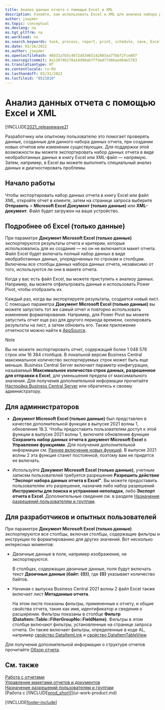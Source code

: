 ```yaml
---
title: Анализ данных отчета с помощью Excel и XML
description: Узнайте, как использовать Excel и XML для анализа набора данных отчета.
author: jswymer
ms.topic: conceptual
ms.devlang: na
ms.tgt_pltfrm: na
ms.workload: na
ms.search.keywords: task, process, report, print, schedule, save, Excel, PDF, Word, dataset
ms.date: 03/16/2022
ms.author: jswymer
ms.openlocfilehash: 46831a7b5c4672dd3d65142803aa77bbf2fce807
ms.sourcegitcommit: 8a12074b170a14d98ab7ffdad77d66aed64e5783
ms.translationtype: HT
ms.contentlocale: ru-RU
ms.lasthandoff: 03/31/2022
ms.locfileid: "8521810"
---
```

# <a name="analyzing-report-data-with-excel-and-xml"></a>Анализ данных отчета с помощью Excel и XML

[!INCLUDE[2021_releasewave2](includes/2021_releasewave2.md)]

Разработчику или опытному пользователю это помогает проверять данные, созданные для данного набора данных отчета, при создании новых отчетов или изменении существующих. Для поддержки этой возможности вы можете экспортировать набор данных отчета в виде необработанных данных в книгу Excel или XML-файл &mdash; напрямую. Затем, например, в Excel вы можете выполнять специальный анализ данных и диагностировать проблемы.

## <a name="get-started"></a>Начало работы

Чтобы экспортировать набор данных отчета в книгу Excel или файл XML, откройте отчет в клиенте, затем на странице запроса выберите **Отправить** > **Microsoft Excel Документ (только данные)** или **XML-документ**. Файл будет загружен на ваше устройство.

## <a name="more-about-excel-data-only"></a>Подробнее об Excel (только данные)

При параметре **Документ Microsoft Excel (только данные)** экспортируются результаты отчета и критерии, которые использовались для их создания &mdash; но он не включается макет отчета. Файл Excel будет включать полный набор данных в виде необработанных данных, упорядоченных по строкам и столбцам. Включены все столбцы данных набора данных отчета, независимо от того, используются ли они в макете отчета.

Когда у вас есть файл Excel, вы можете приступить к анализу данных. Например, вы можете отфильтровать данные и использовать Power Pivot, чтобы отобразить их.

Каждый раз, когда вы экспортируете результаты, создается новый лист. С помощью параметра **Документ Microsoft Excel (только данные)** вы можете запустить тот же самый отчет и повторно использовать изменения форматирования. Например, для Power Pivot вы можете запустить отчет еще раз для другого периода времени, скопировать результаты на лист, а затем обновить его. Также приложение отчетности можно найти в [AppSource](https://appsource.microsoft.com/).

> [!NOTE]
> Вы не можете экспортировать отчет, содержащий более 1 048 576 строк или 16 384 столбцов. В локальной версии Business Central максимальное количество экспортируемых строк может быть еще меньше. Business Central Server включает параметр конфигурации, называемый **Максимальное количество строк данных, разрешенное для отправки в Excel**, для уменьшения предела от максимального значения. Для получения дополнительной информации прочитайте [Настройка Business Central Server](/dynamics365/business-central/dev-itpro/administration/configure-server-instance#General) или обратитесь к своему администратору.

## <a name="for-administrators"></a>Для администраторов

- **Документ Microsoft Excel (только данные)** был представлен в качестве дополнительной функции в выпуске 2021 волны 1, обновление 18.3. Чтобы предоставить пользователям доступ к этой функции в выпуске 2021 волны 1, включите обновление функции **Сохранить набор данных отчета в документ Microsoft Excel** в **Управление функциями**. Для получения дополнительной информации см. [Раннее включение новых функций](/dynamics365/business-central/dev-itpro/administration/feature-management). В выпуске 2021 волны 2 эта функция станет постоянной, поэтому вам не придется ее включать.

- Используйте **Документ Microsoft Excel (только данные)**, учетным записям пользователей требуется разрешение **Разрешить действие "Экспорт набора данных отчета в Excel"**. Вы можете предоставить пользователям это разрешение, назначив либо набор разрешений **Инструменты для поиска и устранения неполадок**, либо **Экспорт отчета в Excel**. Дополнительные сведения см. в разделе [Назначение разрешений пользователям и группам](ui-define-granular-permissions.md).  

## <a name="for-developers-and-advanced-users"></a>Для разработчиков и опытных пользователей

При параметре **Документ Microsoft Excel (только данные)** экспортируются все столбцы, включая столбцы, содержащие фильтры и инструкции по форматированию для других значений. Вот несколько интересных моментов:

- Двоичные данные в поле, например изображение, не экспортируются.

  В столбцах, содержащих двоичные данные, поля будут включать текст **Двоичные данные (байт: {0})**, где **{0}** указывает количество байтов.
- Начиная с выпуска Business Central 2021 волны 2 файл Excel также включает лист **Метаданные отчета**.

  На этом листе показаны фильтры, примененные к отчету, и общие свойства отчета, такие как имя, идентификатор и сведения о расширении. Фильтры показаны в столбце **Фильтр (DataItem::Table::FilterGroupNo::FieldName)**. Фильтры в этом столбце включают фильтры, установленные на странице запроса отчета. Он также включает фильтры, определенные в коде AL, например [свойство DataItemLink](/dynamics365/business-central/dev-itpro/developer/properties/devenv-dataitemlink-reports-property) и [свойство DataItemTableView](/dynamics365/business-central/dev-itpro/developer/properties/devenv-dataitemtableview-property).

Для получения дополнительной информации о структуре отчетов прочитайте [Обзор отчета](/dynamics365/business-central/dev-itpro/developer/devenv-reports).

## <a name="see-also"></a>См. также

[Работа с отчетами](ui-work-report.md)  
[Управление макетами отчетов и документов](ui-manage-report-layouts.md)  
[Назначение разрешений пользователям и группам](ui-define-granular-permissions.md)  
[Работа с [!INCLUDE[prod_short](includes/prod_short.md)]](ui-work-product.md)

[!INCLUDE[footer-include](includes/footer-banner.md)]
